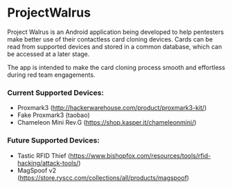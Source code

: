 # ProjectWalrus #
Project Walrus is an Android application being developed to help pentesters make better use of their contactless card cloning devices. Cards can be read from supported devices and stored in a common database, which can be accessed at a later stage. 

The app is intended to make the card cloning process smooth and effortless during red team engagements.

### Current Supported Devices: ###
* Proxmark3 (http://hackerwarehouse.com/product/proxmark3-kit/)
* Fake Proxmark3 (taobao)
* Chameleon Mini Rev.G (https://shop.kasper.it/chameleonmini/)

### Future Supported Devices: ###
* Tastic RFID Thief (https://www.bishopfox.com/resources/tools/rfid-hacking/attack-tools/)
* MagSpoof v2 (https://store.ryscc.com/collections/all/products/magspoof)
